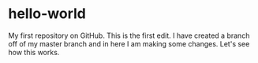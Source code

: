 # hello-world
My first repository on GitHub.
This is the first edit. I have created a branch off of my master branch and in here I am making some changes. Let's see how this works.
